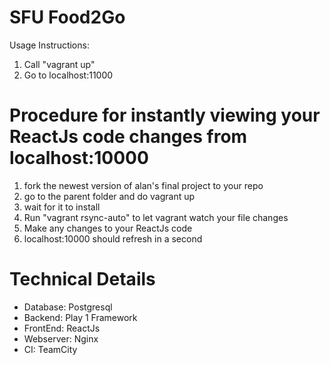 # SFU Food2Go

Usage Instructions:
1. Call "vagrant up"
2. Go to localhost:11000

# Procedure for instantly viewing your ReactJs code changes from localhost:10000
1. fork the newest version of alan's final project to your repo
2. go to the parent folder and do vagrant up
3. wait for it to install
4. Run "vagrant rsync-auto" to let vagrant watch your file changes
5. Make any changes to your ReactJs code
6. localhost:10000 should refresh in a second

# Technical Details

- Database: Postgresql
- Backend: Play 1 Framework
- FrontEnd: ReactJs
- Webserver: Nginx
- CI: TeamCity